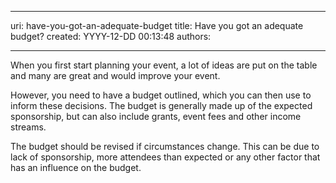 

---
uri: have-you-got-an-adequate-budget
title: Have you got an adequate budget?
created: YYYY-12-DD 00:13:48
authors:

---




<span class='intro'> <p class="ssw15-rteElement-P">When you first start planning your event, a lot of ideas are put on the table and many are great and would improve your event.&#160;​</p> </span>

<p>However, you need to have a budget outlined, which you can then use to inform these decisions. The budget is generally made up of the expected sponsorship, but can also include grants, event fees and other income streams. ​</p><p>The budget should be revised if circumstances change. This can be due to lack of sponsorship, more attendees than expected or any other factor that has an influence on the budget.&#160;</p>


